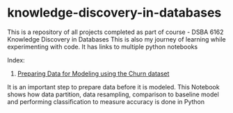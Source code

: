 # knowledge-discovery-in-databases
This is a repository of all projects completed as part of course - DSBA 6162 Knowledge Discovery in Databases This is also my journey of learning while experimenting with code. It has links to multiple python notebooks

Index:
1. <a href="https://github.com/nthammadi-uncc/knowledge-discovery-in-databases/blob/main/Preparing_Data_for_Modeling_Churn_Dataset_Naomi_T.ipynb/" target="_parent">Preparing Data for Modeling using the Churn dataset</a>

It is an important step to prepare data before it is modeled. This Notebook shows how data partition, data resampling, comparison to baseline model and performing classification to measure accuracy is done in Python
